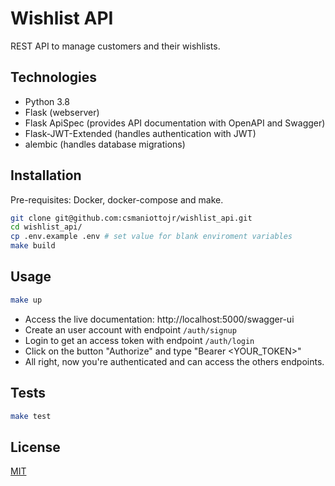# Wishlist API

REST API to manage customers and their wishlists.

## Technologies

- Python 3.8
- Flask (webserver)
- Flask ApiSpec (provides API documentation with OpenAPI and Swagger)
- Flask-JWT-Extended (handles authentication with JWT)
- alembic (handles database migrations)

## Installation
Pre-requisites: Docker, docker-compose and make.


```bash
git clone git@github.com:csmaniottojr/wishlist_api.git
cd wishlist_api/
cp .env.example .env # set value for blank enviroment variables
make build
```

## Usage

```bash
make up
```

- Access the live documentation: http://localhost:5000/swagger-ui
- Create an user account with endpoint `/auth/signup`
- Login to get an access token with endpoint `/auth/login`
- Click on the button "Authorize" and type "Bearer <YOUR_TOKEN>"
- All right, now you're authenticated and can access the others endpoints.

## Tests
```bash
make test
```


## License
[MIT](LICENSE)
